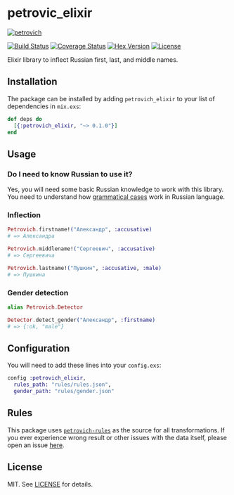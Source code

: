 # petrovic_elixir

[![petrovich](https://camo.githubusercontent.com/4555ec1b7aa15e0cd22f8ff619c965da0596399a/68747470733a2f2f7261772e6769746875622e636f6d2f726f637363692f706574726f766963682f6d61737465722f706574726f766963682e706e67)](https://github.com/petrovich/petrovich_elixir)

[![Build Status](https://travis-ci.org/petrovich/petrovich_elixir.svg?branch=master)](https://travis-ci.org/petrovich/petrovich_elixir) [![Coverage Status](https://coveralls.io/repos/github/petrovich/petrovich_elixir/badge.svg?branch=master)](https://coveralls.io/github/petrovich/petrovich_elixir?branch=master) [![Hex Version](https://img.shields.io/hexpm/v/petrovich_elixir.svg)](https://hex.pm/packages/petrovich_elixir) [![License](http://img.shields.io/badge/license-MIT-brightgreen.svg)](http://opensource.org/licenses/MIT)

Elixir library to inflect Russian first, last, and middle names.


## Installation

The package can be installed
by adding `petrovich_elixir` to your list of dependencies in `mix.exs`:

```elixir
def deps do
  [{:petrovich_elixir, "~> 0.1.0"}]
end
```


## Usage

### Do I need to know Russian to use it?

Yes, you will need some basic Russian knowledge to work with this library.
You need to understand how [grammatical cases](https://en.wikipedia.org/wiki/Grammatical_case) work in Russian language.

### Inflection

```elixir
Petrovich.firstname!("Александр", :accusative)
# => Александра

Petrovich.middlename!("Сергеевич", :accusative)
# => Сергеевича

Petrovich.lastname!("Пушкин", :accusative, :male)
# => Пушкина
```

### Gender detection

```elixir
alias Petrovich.Detector

Detector.detect_gender("Александр", :firstname)
# => {:ok, "male"}
```


## Configuration

You will need to add these lines into your `config.exs`:

```elixir
config :petrovich_elixir,
  rules_path: "rules/rules.json",
  gender_path: "rules/gender.json"
```


## Rules

This package uses [`petrovich-rules`](https://github.com/petrovich/petrovich-rules) as the source for all transformations. If you ever experience wrong result or other issues with the data itself, please open an issue [here](https://github.com/petrovich/petrovich-rules/issues).


## License

MIT. See [LICENSE](/LICENSE) for details.

